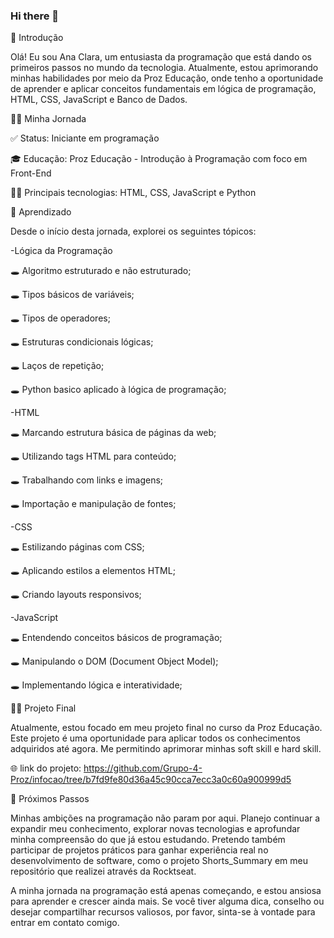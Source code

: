 ### Hi there 👋

🔴 Introdução

Olá! Eu sou Ana Clara, um entusiasta da programação que está dando os primeiros passos no mundo da tecnologia. Atualmente, estou aprimorando minhas habilidades por meio da Proz Educação, onde tenho a oportunidade de aprender e aplicar conceitos fundamentais em lógica de programação, HTML, CSS, JavaScript e Banco de Dados.

🏃🏽 Minha Jornada

✅ Status: Iniciante em programação

🎓 Educação: Proz Educação - Introdução à Programação com foco em Front-End

🧑‍💻 Principais tecnologias: HTML, CSS, JavaScript e Python

💾 Aprendizado

Desde o início desta jornada, explorei os seguintes tópicos:

-Lógica da Programação

🕳️ Algoritmo estruturado e não estruturado;

🕳️ Tipos básicos de variáveis;

🕳️ Tipos de operadores;

🕳️ Estruturas condicionais lógicas;

🕳️ Laços de repetição;

🕳️ Python basico aplicado à lógica de programação;


-HTML

🕳️ Marcando estrutura básica de páginas da web;

🕳️ Utilizando tags HTML para conteúdo;

🕳️ Trabalhando com links e imagens;

🕳️ Importação e manipulação de fontes;
 
-CSS

🕳️ Estilizando páginas com CSS;

🕳️ Aplicando estilos a elementos HTML;

🕳️ Criando layouts responsivos;
 
-JavaScript

🕳️ Entendendo conceitos básicos de programação;

🕳️ Manipulando o DOM (Document Object Model);

🕳️ Implementando lógica e interatividade;

💪🏻 Projeto Final

Atualmente, estou focado em meu projeto final no curso da Proz Educação. Este projeto é uma oportunidade para aplicar todos os conhecimentos adquiridos até agora. Me permitindo aprimorar minhas soft skill e hard skill.

🌐 link do projeto: https://github.com/Grupo-4-Proz/infocao/tree/b7fd9fe80d36a45c90cca7ecc3a0c60a900999d5

🚨 Próximos Passos

Minhas ambições na programação não param por aqui. Planejo continuar a expandir meu conhecimento, explorar novas tecnologias e aprofundar minha compreensão do que já estou estudando. Pretendo também participar de projetos práticos para ganhar experiência real no desenvolvimento de software, como o projeto Shorts_Summary em meu repositório que realizei através da Rocktseat.

A minha jornada na programação está apenas começando, e estou ansiosa para aprender e crescer ainda mais. Se você tiver alguma dica, conselho ou desejar compartilhar recursos valiosos, por favor, sinta-se à vontade para entrar em contato comigo.
